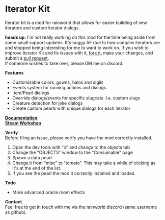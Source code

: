 # Iterator Kit

Iterator kit is a mod for rainworld that allows for easier building of new iterators and custom iterator dialogs.

**heads up:** I'm not really working on this mod for the time being aside from some small support updates. It's buggy AF due to how complex iterators are and stopped being interesting for me to want to work on. 
If you wish to improve Iterator Kit and fix issues with it, [fork it](https://github.com/Twofour2/IteratorKit/fork), make your changes, and submit a [pull request](https://github.com/Twofour2/IteratorKit/pulls).  
If someone wishes to take over, please DM me on discord.  

**Features**
- Customizable colors, gowns, halos and sigils
- Events system for running actions and dialogs
- Item/Pearl dialogs
- Override dialogs/events for specific slugcats. I.e. custom slugs
- Creature detection for joke dialogs 
- Create custom pearls with unique dialogs for each iterator

**[Documentation](https://iteratorkit.twofour2.com/index.html)**  
**[Steam Workshop](https://steamcommunity.com/sharedfiles/filedetails/?id=3072891344&tscn=1715488104)**

**Verify**  
Before filing an issue, please verify you have the mod correctly installed.

1. Open the dev tools with "o" and change to the objects tab  
2. Change the "OBJECTS" window to the "Consumable" page  
3. Spawn a data pearl  
4. Change it from "misc" to "tomato". This may take a while of clicking as it's at the end of the list.  
5. If you see the pearl the mod it correctly installed and loaded.  

**Todo**
- More advanced oracle room effects


**Contact**   
Feel free to get in touch with me via the rainworld discord (same username as github).  
